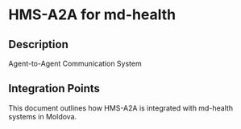 # HMS-A2A for md-health

## Description

Agent-to-Agent Communication System

## Integration Points

This document outlines how HMS-A2A is integrated with md-health systems in Moldova.
